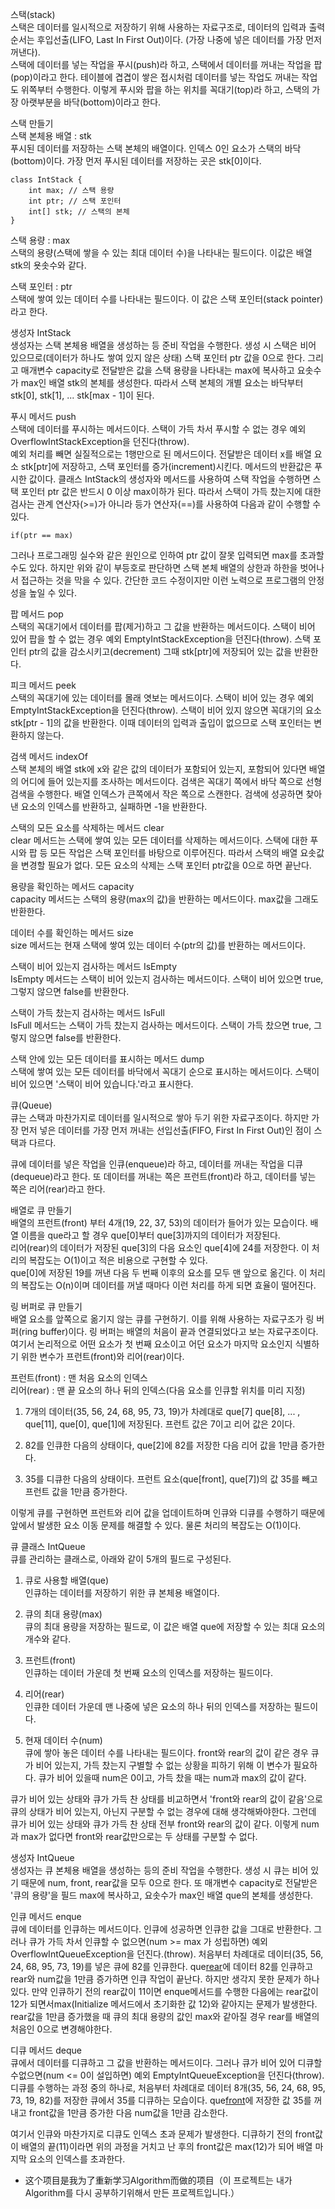 스택(stack) <br>
스택은 데이터를 일시적으로 저장하기 위해 사용하는 자료구조로, 데이터의 입력과 출력 순서는 후입선출(LIFO, Last In First Out)이다. (가장 나중에 넣은 데이터를 가장 먼저 꺼낸다). <br>
스택에 데이터를 넣는 작업을 푸시(push)라 하고, 스택에서 데이터를 꺼내는 작업을 팝(pop)이라고 한다. 테이블에 겹겹이 쌓은 접시처럼 데이터를 넣는 작업도 꺼내는 작업도 위쪽부터 수행한다. 이렇게 푸시와 팝을 하는 위치를 꼭대기(top)라 하고, 스택의 가장 아랫부분을 바닥(bottom)이라고 한다.

스택 만들기 <br>
스택 본체용 배열 : stk <br>
푸시된 데이터를 저장하는 스택 본체의 배열이다. 인덱스 0인 요소가 스택의 바닥(bottom)이다. 가장 먼저 푸시된 데이터를 저장하는 곳은 stk[0]이다.

```
class IntStack {
    int max; // 스택 용량
    int ptr; // 스택 포인터
    int[] stk; // 스택의 본체
}
```

스택 용량 : max <br>
스택의 용량(스택에 쌓을 수 있는 최대 데이터 수)을 나타내는 필드이다. 이값은 배열 stk의 욧솟수와 같다.

스택 포인터 : ptr <br>
스택에 쌓여 있는 데이터 수를 나타내는 필드이다. 이 값은 스택 포인터(stack pointer)라고 한다.

생성자 IntStack <br>
생성자는 스택 본체용 배열을 생성하는 등 준비 작업을 수행한다. 생성 시 스택은 비어 있으므로(데이터가 하나도 쌓여 있지 않은 상태) 스택 포인터 ptr 값을 0으로 한다. 그리고 매개변수 capacity로 전달받은 값을 스택 용량을 나타내는 max에 복사하고 요솟수가 max인 배열 stk의 본체를 생성한다. 따라서 스택 본체의 개별 요소는 바닥부터 stk[0], stk[1], ... stk[max - 1]이 된다.

푸시 메서드 push <br>
스택에 데이터를 푸시하는 메서드이다. 스택이 가득 차서 푸시할 수 없는 경우 예외 OverflowIntStackException을 던진다(throw). <br>
예외 처리를 빼면 실질적으로는 1행만으로 된 메서드이다. 전달받은 데이터 x를 배열 요소 stk[ptr]에 저장하고, 스택 포인터를 증가(increment)시킨다. 메서드의 반환값은 푸시한 값이다. 클래스 IntStack의 생성자와 메서드를 사용하여 스택 작업을 수행하면 스택 포인터 ptr 값은 반드시 0 이상 max이하가 된다. 따라서 스택이 가득 찼는지에 대한 검사는 관계 연산자(>=)가 아니라 등가 연산자(==)를 사용하여 다음과 같이 수행할 수 있다.

```
if(ptr == max)
```

그러나 프로그래밍 실수와 같은 원인으로 인하여 ptr 값이 잘못 입력되면 max를 초과할 수도 있다. 하지만 위와 같이 부등호로 판단하면 스택 본체 배열의 상한과 하한을 벗어나서 접근하는 것을 막을 수 있다. 간단한 코드 수정이지만 이런 노력으로 프로그램의 안정성을 높일 수 있다.

팝 메서드 pop <br>
스택의 꼭대기에서 데이터를 팝(제거)하고 그 값을 반환하는 메서드이다. 스택이 비어 있어 팝을 할 수 없는 경우 예외 EmptyIntStackException을 던진다(throw). 스택 포인터 ptr의 값을 감소시키고(decrement) 그때 stk[ptr]에 저장되어 있는 값을 반환한다.

피크 메서드 peek <br>
스택의 꼭대기에 있는 데이터를 몰래 엿보는 메서드이다. 스택이 비어 있는 경우 예외 EmptyIntStackException을 던진다(throw). 스택이 비어 있지 않으면 꼭대기의 요소 stk[ptr - 1]의 값을 반환한다. 이때 데이터의 입력과 출입이 없으므로 스택 포인터는 변환하지 않는다.

검색 메서드 indexOf <br>
스택 본체의 배열 stk에 x와 같은 값의 데이터가 포함되어 있는지, 포함되어 있다면 배열의 어디에 들어 있는지를 조사하는 메서드이다. 검색은 꼭대기 쪽에서 바닥 쪽으로 선형 검색을 수행한다. 배열 인덱스가 큰쪽에서 작은 쪽으로 스캔한다. 검색에 성공하면 찾아낸 요소의 인덱스를 반환하고, 실패하면 -1을 반환한다.

스택의 모든 요소를 삭제하는 메서드 clear <br>
clear 메서드는 스택에 쌓여 있는 모든 데이터를 삭제하는 메서드이다. 스택에 대한 푸시와 팝 등 모든 작업은 스택 포인터를 바탕으로 이루어진다. 따라서 스택의 배열 요솟값을 변경할 필요가 없다. 모든 요소의 삭제는 스택 포인터 ptr값을 0으로 하면 끝난다. 

용량을 확인하는 메서드 capacity <br>
capacity 메서드는 스택의 용량(max의 값)을 반환하는 메서드이다. max값을 그래도 반환한다.

데이터 수를 확인하는 메서드 size <br>
size 메서드는 현재 스택에 쌓여 있는 데이터 수(ptr의 값)를 반환하는 메서드이다.

스택이 비어 있는지 검사하는 메서드 IsEmpty <br>
IsEmpty 메서드는 스택이 비어 있는지 검사하는 메서드이다. 스택이 비어 있으면 true, 그렇지 않으면 false를 반환한다. 

스택이 가득 찼는지 검사하는 메서드 IsFull <br>
IsFull 메서드는 스택이 가득 찼는지 검사하는 메서드이다. 스택이 가득 찼으면 true, 그렇지 않으면 false를 반환한다.

스택 안에 있는 모든 데이터를 표시하는 메서드 dump <br>
스택에 쌓여 있는 모든 데이터를 바닥에서 꼭대기 순으로 표시하는 메서드이다. 스택이 비어 있으면 '스택이 비어 있습니다.'라고 표시한다.

큐(Queue) <br>
큐는 스택과 마찬가지로 데이터를 일시적으로 쌓아 두기 위한 자료구조이다. 하지만 가장 먼저 넣은 데이터를 가장 먼저 꺼내는 선입선출(FIFO, First In First Out)인 점이 스택과 다르다. <br>

큐에 데이터를 넣은 작업을 인큐(enqueue)라 하고, 데이터를 꺼내는 작업을 디큐(dequeue)라고 한다. 또 데이터를 꺼내는 쪽은 프런트(front)라 하고, 데이터를 넣는 쪽은 리어(rear)라고 한다. <br>

배열로 큐 만들기 <br>
배열의 프런트(front) 부터 4개(19, 22, 37, 53)의 데이터가 들어가 있는 모습이다. 배열 이름을 que라고 할 경우 que[0]부터 que[3]까지의 데이터가 저장된다. <br>
리어(rear)의 데이터가 저장된 que[3]의 다음 요소인 que[4]에 24를 저장한다. 이 처리의 복잡도는 O(1)이고 적은 비용으로 구현할 수 있다. <br>
que[0]에 저장된 19를 꺼낸 다음 두 번째 이후의 요소를 모두 맨 앞으로 옮긴다. 이 처리의 복잡도는 O(n)이며 데이터를 꺼낼 때마다 이런 처리를 하게 되면 효율이 떨어진다. 

링 버퍼로 큐 만들기 <br>
배열 요소를 앞쪽으로 옮기지 않는 큐를 구현하기. 이를 위해 사용하는 자료구조가 링 버퍼(ring buffer)이다. 링 버퍼는 배열의 처음이 끝과 연결되었다고 보는 자료구조이다. 여기서 논리적으로 어떤 요소가 첫 번째 요소이고 어던 요소가 마지막 요소인지 식별하기 위한 변수가 프런트(front)와 리어(rear)이다.

프런트(front) : 맨 처음 요소의 인덱스 <br>
리어(rear) : 맨 끝 요소의 하나 뒤의 인덱스(다음 요소를 인큐할 위치를 미리 지정) <br>

1. 7개의 데이터(35, 56, 24, 68, 95, 73, 19)가 차례대로 que[7] que[8], ... , que[11], que[0], que[1]에 저장된다. 프런트 값은 7이고 리어 값은 2이다. <br>

2. 82를 인큐한 다음의 상태이다, que[2]에 82를 저장한 다음 리어 값을 1만큼 증가한다. <br>

3. 35를 디큐한 다음의 상태이다. 프런트 요소(que[front], que[7])의 값 35를 빼고 프런트 값을 1만큼 증가한다. <br>

이렇게 큐를 구현하면 프런트와 리어 값을 업데이트하며 인큐와 디큐를 수행하기 때문에 앞에서 발생한 요소 이동 문제를 해결할 수 있다. 물론 처리의 복잡도는 O(1)이다. <br>

큐 클래스 IntQueue <br>
큐를 관리하는 클래스로, 아래와 같이 5개의 필드로 구성된다.

1. 큐로 사용할 배열(que) <br>
인큐하는 데이터를 저장하기 위한 큐 본체용 배열이다. <br>

2. 큐의 최대 용량(max) <br>
큐의 최대 용량을 저장하는 필드로, 이 값은 배열 que에 저장할 수 있는 최대 요소의 개수와 같다. <br>

3. 프런트(front) <br>
인큐하는 데이터 가운데 첫 번째 요소의 인덱스를 저장하는 필드이다. <br>

4. 리어(rear) <br>
인큐한 데이터 가운데 맨 나중에 넣은 요소의 하나 뒤의 인덱스를 저장하는 필드이다. <br>

5. 현재 데이터 수(num) <br>
큐에 쌓아 놓은 데이터 수를 나타내는 필드이다. front와 rear의 값이 같은 경우 큐가 비어 있는지, 가득 찼는지 구별할 수 없는 상황을 피하기 위해 이 변수가 필요하다. 큐가 비어 있을때 num은 0이고, 가득 찼을 때는 num과 max의 값이 같다. <br>

큐가 비어 있는 상태와 큐가 가득 찬 상태를 비교하면서 'front와 rear의 값이 같음'으로 큐의 상태가 비어 있는지, 아닌지 구분할 수 없는 경우에 대해 생각해봐야한다. 그런데 큐가 비어 있는 상태와 큐가 가득 찬 상태 전부 front와 rear의 값이 같다. 이렇게 num과 max가 없다면 front와 rear값만으로는 두 상태를 구분할 수 없다. <br>

생성자 IntQueue <br>
생성자는 큐 본체용 배열을 생성하는 등의 준비 작업을 수행한다. 생성 시 큐는 비어 있기 때문에 num, front, rear값을 모두 0으로 한다. 또 매개변수 capacity로 전달받은 '큐의 용량'을 필드 max에 복사하고, 요솟수가 max인 배열 que의 본체를 생성한다. 

인큐 메서드 enque <br>
큐에 데이터를 인큐하는 메서드이다. 인큐에 성공하면 인큐한 값을 그대로 반환한다. 그러나 큐가 가득 차서 인큐할 수 없으면(num >= max 가 성립하면) 예외 OverflowIntQueueException을 던진다.(throw). 처음부터 차례대로 데이터(35, 56, 24, 68, 95, 73, 19)를 넣은 큐에 82를 인큐한다. que[rear](que[2])에 데이터 82를 인큐하고 rear와 num값을 1만큼 증가하면 인큐 작업이 끝난다. 하지만 생각지 못한 문제가 하나 있다. 만약 인큐하기 전의 rear값이 11이면 enque메서드를 수행한 다음에는 rear값이 12가 되면서max(Initialize 메서드에서 초기화한 값 12)와 같아지는 문제가 발생한다. rear값을 1만큼 증가했을 때 큐의 최대 용량의 값인 max와 같아질 경우 rear를 배열의 처음인 0으로 변경해야한다. <br> 

디큐 메서드 deque <br>
큐에서 데이터를 디큐하고 그 값을 반환하는 메서드이다. 그러나 큐가 비어 있어 디큐할 수없으면(num <= 0이 설입하면) 예외 EmptyIntQueueException을 던진다(throw). 디큐를 수행하는 과정 중의 하나로, 처음부터 차례대로 데이터 8개(35, 56, 24, 68, 95, 73, 19, 82)를 저장한 큐에서 35를 디큐하는 모습이다. que[front](que[7])에 저장한 값 35를 꺼내고 front값을 1만큼 증가한 다음 num값을 1만큼 감소한다. <br>

여기서 인큐와 마찬가지로 디큐도 인덱스 초과 문제가 발생한다. 디큐하기 전의 front값이 배열의 끝(11)이라면 위의 과정을 거치고 난 후의 front값은 max(12)가 되어 배열 마지막 요소의 인덱스를 초과한다. <br>



- 这个项目是我为了重新学习Algorithm而做的项目（이 프로젝트는 내가 Algorithm를 다시 공부하기위해서 만든 프로젝트입니다.）

